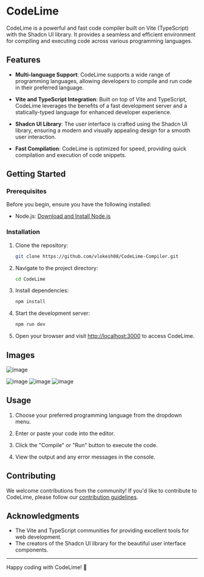 # CodeLime

CodeLime is a powerful and fast code compiler built on Vite (TypeScript) with the Shadcn UI library. It provides a seamless and efficient environment for compiling and executing code across various programming languages.

## Features

- **Multi-language Support**: CodeLime supports a wide range of programming languages, allowing developers to compile and run code in their preferred language.
  
- **Vite and TypeScript Integration**: Built on top of Vite and TypeScript, CodeLime leverages the benefits of a fast development server and a statically-typed language for enhanced developer experience.

- **Shadcn UI Library**: The user interface is crafted using the Shadcn UI library, ensuring a modern and visually appealing design for a smooth user interaction.

- **Fast Compilation**: CodeLime is optimized for speed, providing quick compilation and execution of code snippets.

## Getting Started

### Prerequisites

Before you begin, ensure you have the following installed:

- Node.js: [Download and Install Node.js](https://nodejs.org/)

### Installation

1. Clone the repository:

    ```bash
    git clone https://github.com/vlokesh08/CodeLime-Compiler.git
    ```

2. Navigate to the project directory:

    ```bash
    cd CodeLime
    ```

3. Install dependencies:

    ```bash
    npm install
    ```

4. Start the development server:

    ```bash
    npm run dev
    ```

5. Open your browser and visit [http://localhost:3000](http://localhost:3000) to access CodeLime.
## Images
![image](https://github.com/vlokesh08/CodeLime-Compiler/assets/76467286/3de56b1d-3758-486a-bde0-c562bc1f8b72)

![image](https://github.com/vlokesh08/CodeLime-Compiler/assets/76467286/0bfff3ad-f354-49a5-bdc2-d139516cb912)
![image](https://github.com/vlokesh08/CodeLime-Compiler/assets/76467286/2f3c34c6-c5e4-44de-be11-33f2a8bdd23d)
![image](https://github.com/vlokesh08/CodeLime-Compiler/assets/76467286/43f26348-462e-4b3d-8748-c9925f4e6351)




## Usage

1. Choose your preferred programming language from the dropdown menu.

2. Enter or paste your code into the editor.

3. Click the "Compile" or "Run" button to execute the code.

4. View the output and any error messages in the console.

## Contributing

We welcome contributions from the community! If you'd like to contribute to CodeLime, please follow our [contribution guidelines](CONTRIBUTING.md).

## Acknowledgments

- The Vite and TypeScript communities for providing excellent tools for web development.
- The creators of the Shadcn UI library for the beautiful user interface components.

---

Happy coding with CodeLime! 🚀
